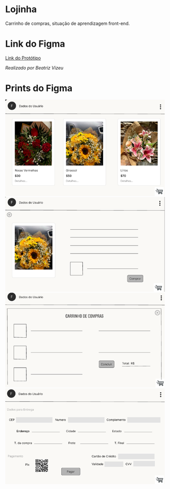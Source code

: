 # Lojinha
Carrinho de compras, situação de aprendizagem front-end.

# Link do Figma
[Link do Protótipo](https://www.figma.com/proto/iDObdKW6mWAoQzAy7Ksdwm/Aula-09---Lojinha?node-id=1-4&p=f&t=EGZerdKCEhwpYTKe-1&scaling=scale-down&content-scaling=fixed&page-id=0%3A1&starting-point-node-id=1%3A4)

_Realizado por Beatriz Vizeu_

# Prints do Figma

<img src="image.png"><br>
<img src="image2.png"><br>
<img src="image3.png"><br>
<img src="image4.png"><br>


